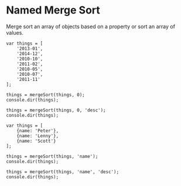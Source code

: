 # Named Merge Sort

Merge sort an array of objects based on a property or sort an array of values.

    var things = [
        '2013-01',
        '2014-12',
        '2010-10',
        '2011-02',
        '2010-05',
        '2010-07',
        '2011-11'
    ];
        
    things = mergeSort(things, 0);
    console.dir(things);
    
    things = mergeSort(things, 0, 'desc');
    console.dir(things);
    
    var things = [
        {name: 'Peter'},
        {name: 'Lenny'},
        {name: 'Scott'}
    ];
        
    things = mergeSort(things, 'name');
    console.dir(things);
    
    things = mergeSort(things, 'name', 'desc');
    console.dir(things);

